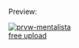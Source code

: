 Preview: 

<a href="https://ibb.co/j6MhGnX"><img src="https://i.ibb.co/5M8TvbH/prvw-mentalista.png" alt="prvw-mentalista" border="0"></a><br /><a target='_blank' href='https://pt-br.imgbb.com/'>free upload</a><br />


